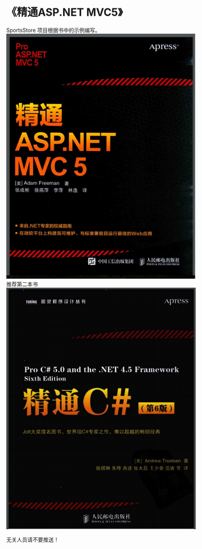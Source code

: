 # 《精通ASP.NET MVC5》
SportsStore 项目根据书中的示例编写。
![Image text](https://github.com/caoyunming666/pro_mvc5/blob/master/img-folder/book.png)      
推荐第二本书  
![Image text](https://github.com/caoyunming666/pro_mvc5/blob/master/img-folder/book2.png)

无关人员请不要推送！    



